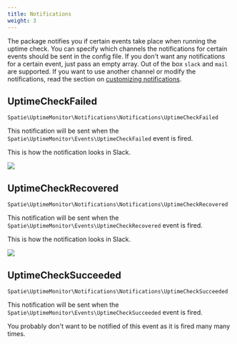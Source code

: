 ```yaml
---
title: Notifications
weight: 3
---
```


The package notifies you if certain events take place when running the uptime check. You can specify which channels the notifications for certain events should be sent in the config file. If you don't want any notifications for a certain event, just pass an empty array. Out of the box `slack` and `mail` are supported. If you want to use another channel or modify the notifications, read the section on [customizing notifications](https://docs.spatie.be/laravel-uptime-monitor/v1/advanced-usage/customizing-notifications).

## UptimeCheckFailed

`Spatie\UptimeMonitor\Notifications\Notifications\UptimeCheckFailed`

This notification will be sent when the `Spatie\UptimeMonitor\Events\UptimeCheckFailed` event is fired.

This is how the notification looks in Slack.

<img src="../../images/monitor-failed.jpg" class="screenshot -slack" />

## UptimeCheckRecovered

`Spatie\UptimeMonitor\Notifications\Notifications\UptimeCheckRecovered`

This notification will be sent when the `Spatie\UptimeMonitor\Events\UptimeCheckRecovered` event is fired.

This is how the notification looks in Slack.

<img src="../../images/monitor-recovered.jpg" class="screenshot -slack" />

## UptimeCheckSucceeded

`Spatie\UptimeMonitor\Notifications\Notifications\UptimeCheckSucceeded`

This notification will be sent when the `Spatie\UptimeMonitor\Events\UptimeCheckSucceeded` event is fired.

You probably don't want to be notified of this event as it is fired many many times. 
